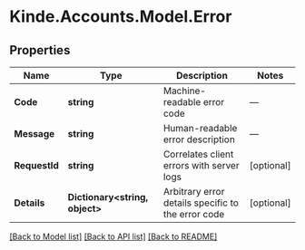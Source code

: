 # Kinde.Accounts.Model.Error

## Properties

Name | Type | Description | Notes
------------ | ------------- | ------------- | -------------
**Code** | **string** | Machine-readable error code | —
**Message** | **string** | Human-readable error description | —
**RequestId** | **string** | Correlates client errors with server logs | [optional]
**Details** | **Dictionary&lt;string, object&gt;** | Arbitrary error details specific to the error code | [optional] 

[[Back to Model list]](../README.md#documentation-for-models) [[Back to API list]](../README.md#documentation-for-api-endpoints) [[Back to README]](../README.md)

